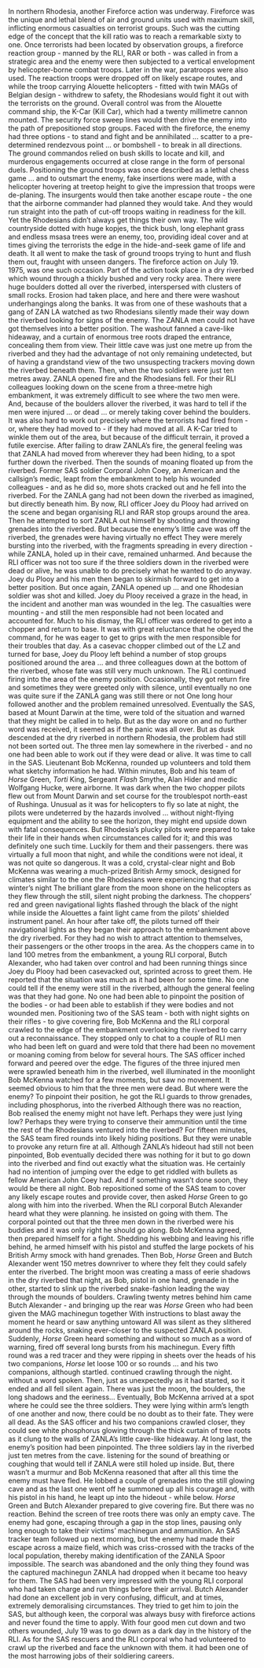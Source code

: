 In northern Rhodesia, another Fireforce action was underway.
Fireforce was the unique and lethal blend of air and ground units used with maximum skill, inflicting enormous casualties on terrorist groups. Such was the cutting edge of the concept that the kill ratio was to reach a remarkable sixty to one.
Once terrorists had been located by observation groups, a fireforce reaction group - manned by the RLI, RAR or both - was called in from a strategic area and the enemy were then subjected to a vertical envelopment by helicopter-borne combat troops. Later in the war, paratroops were also used.
The reaction troops were dropped off on likely escape routes, and while the troop carrying Alouette helicopters - fitted with twin MAGs of Belgian design - withdrew to safety, the Rhodesians would fight it out with the terrorists on the ground. Overall control was from the Alouette command ship, the K-Car (Kill Car), which had a twenty millimetre cannon mounted.
The security force sweep lines would then drive the enemy into the path of prepositioned stop groups. Faced with the fireforce, the enemy had three options - to stand and fight and be annihilated ... scatter to a pre-determined rendezvous point ... or bombshell - to break in all directions.
The ground commandos relied on bush skills to locate and kill, and murderous engagements occurred at close range in the form of personal duels.
Positioning the ground troops was once described as a lethal chess game ... and to outsmart the enemy, fake insertions were made, with a helicopter hovering at treetop height to give the impression that troops were de-planing. The insurgents would then take another escape route - the one that the airborne commander had planned they would take. And they would run straight into the path of cut-off troops waiting in readiness for the kill.
Yet the Rhodesians didn’t always get things their own way. The wild countryside dotted with huge kopjes, the thick bush, long elephant grass and endless msasa trees were an enemy, too, providing ideal cover and at times giving the terrorists the edge in the hide-and-seek game of life and death. It all went to make the task of ground troops trying to hunt and flush them out, fraught with unseen dangers.
The fireforce action on July 19. 1975, was one such occasion.
Part of the action took place in a dry riverbed which wound through a thickly bushed and very rocky area. There were huge boulders dotted all over the riverbed, interspersed with clusters of small rocks. Erosion had taken place, and here and there were washout underhangings along the banks.
It was from one of these washouts that a gang of ZAN LA watched as two Rhodesians silently made their way down the riverbed looking for signs of the enemy.
The ZANLA men could not have got themselves into a better position. The washout fanned a cave-like hideaway, and a curtain of enormous tree roots draped the entrance, concealing them from view. Their little cave was just one metre up from the riverbed and they had the advantage of not only remaining undetected, but of having a grandstand view of the two unsuspecting trackers moving down the riverbed beneath them.
Then, when the two soldiers were just ten metres away. ZANLA opened fire and the Rhodesians fell.
For their RLI colleagues looking down on the scene from a three-metre high embankment, it was extremely difficult to see where the two men were. And, because of the boulders allover the riverbed, it was hard to tell if the men were injured ... or dead ... or merely taking cover behind the boulders.
It was also hard to work out precisely where the terrorists had fired from - or, where they had moved to - if they had moved at all. A K-Car tried to winkle them out of the area, but because of the difficult terrain, it proved a futile exercise.
After failing to draw ZANLA’s fire, the general feeling was that ZANLA had moved from wherever they had been hiding, to a spot further down the riverbed.
Then the sounds of moaning floated up from the riverbed. Former SAS soldier Corporal John Coey, an American and the callsign’s medic, leapt from the embankment to help his wounded colleagues - and as he did so, more shots cracked out and he fell into the riverbed. For the ZANLA gang had not been down the riverbed as imagined, but directly beneath him.
By now, RLI officer Joey du Plooy had arrived on the scene and began organising RLI and RAR stop groups around the area. Then he attempted to sort ZANLA out himself by shooting and throwing grenades into the riverbed.
But because the enemy’s little cave was off the riverbed, the grenades were having virtually no effect They were merely bursting into the riverbed, with the fragments spreading in every direction - while ZANLA, holed up in their cave, remained unharmed.
And because the RLI officer was not too sure if the three soldiers down in the riverbed were dead or alive, he was unable to do precisely what he wanted to do anyway.
Joey du Plooy and his men then began to skirmish forward to get into a better position. But once again, ZANLA opened up ... and one Rhodesian soldier was shot and killed.
Joey du Plooy received a graze in the head, in the incident and another man was wounded in the leg. The casualties were mounting - and still the men responsible had not been located and accounted for.
Much to his dismay, the RLI officer was ordered to get into a chopper and return to base. It was with great reluctance that he obeyed the command, for he was eager to get to grips with the men responsible for their troubles that day.
As a casevac chopper climbed out of the LZ and turned for base, Joey du Plooy left behind a number of stop groups positioned around the area ... and three colleagues down at the bottom of the riverbed, whose fate was still very much unknown.
The RLI continued firing into the area of the enemy position. Occasionally, they got return fire and sometimes they were greeted only with silence, until eventually no one was quite sure if the ZANLA gang was still there or not
One long hour followed another and the problem remained unresolved. Eventually the SAS, based at Mount Darwin at the time, were told of the situation and warned that they might be called in to help.
But as the day wore on and no further word was received, it seemed as if the panic was all over.
But as dusk descended at the dry riverbed in northern Rhodesia, the problem had still not been sorted out. The three men lay somewhere in the riverbed - and no one had been able to work out if they were dead or alive.
It was time to call in the SAS.
Lieutenant Bob McKenna, rounded up volunteers and told them what sketchy information he had. Within minutes, Bob and his team of _Horse_ Green, _Torti_ King, Sergeant _Flash_ Smythe, Alan Hider and medic Wolfgang Hucke, were airborne.
It was dark when the two chopper pilots flew out from Mount Darwin and set course for the troublespot north-east of Rushinga. Unusual as it was for helicopters to fly so late at night, the pilots were undeterred by the hazards involved ... without night-flying equipment and the ability to see the horizon, they might end upside down with fatal consequences.
But Rhodesia’s plucky pilots were prepared to take their life in their hands when circumstances called for it; and this was definitely one such time.
Luckily for them and their passengers. there was virtually a full moon that night, and while the conditions were not ideal, it was not quite so dangerous.
It was a cold, crystal-clear night and Bob McKenna was wearing a much-prized British Army smock, designed for climates similar to the one the Rhodesians were experiencing that crisp winter’s night
The brilliant glare from the moon shone on the helicopters as they flew through the still, silent night probing the darkness. The choppers’ red and green navigational lights flashed through the black of the night while inside the Alouettes a faint light came from the pilots’ shielded instrument panel.
An hour after take off, the pilots turned off their navigational lights as they began their approach to the embankment above the dry riverbed. For they had no wish to attract attention to themselves, their passengers or the other troops in the area.
As the choppers came in to land 100 metres from the embankment, a young RLI corporal, Butch Alexander, who had taken over control and had been running things since Joey du Plooy had been casevacked out, sprinted across to greet them.
He reported that the situation was much as it had been for some time. No one could tell if the enemy were still in the riverbed, although the general feeling was that they had gone. No one had been able to pinpoint the position of the bodies - or had been able to establish if they were bodies and not wounded men.
Positioning two of the SAS team - both with night sights on their rifles - to give covering fire, Bob McKenna and the RLI corporal crawled to the edge of the embankment overlooking the riverbed to carry out a reconnaissance. They stopped only to chat to a couple of RLI men who had been left on guard and were told that there had been no movement or moaning coming from below for several hours.
The SAS officer inched forward and peered over the edge. The figures of the three injured men were sprawled beneath him in the riverbed, well illuminated in the moonlight Bob McKenna watched for a few moments, but saw no movement. It seemed obvious to him that the three men were dead.
But where were the enemy?
To pinpoint their position, he got the RLI guards to throw grenades, including phosphorus, into the riverbed Although there was no reaction, Bob realised the enemy might not have left. Perhaps they were just lying low? Perhaps they were trying to conserve their ammunition until the time the rest of the Rhodesians ventured into the riverbed?
For fifteen minutes, the SAS team fired rounds into likely hiding positions. But they were unable to provoke any return fire at all.
Although ZANLA’s hideout had still not been pinpointed, Bob eventually decided there was nothing for it but to go down into the riverbed and find out exactly what the situation was. He certainly had no intention of jumping over the edge to get riddled with bullets as fellow American John Coey had. And if something wasn’t done soon, they would be there all night.
Bob repositioned some of the SAS team to cover any likely escape routes and provide cover, then asked _Horse_ Green to go along with him into the riverbed.
When the RLI corporal Butch Alexander heard what they were planning. he insisted on going with them. The corporal pointed out that the three men down in the riverbed were his buddies and it was only right he should go along.
Bob McKenna agreed, then prepared himself for a fight. Shedding his webbing and leaving his rifle behind, he armed himself with his pistol and stuffed the large pockets of his British Army smock with hand grenades.
Then Bob, _Horse_ Green and Butch Alexander went 150 metres downriver to where they felt they could safely enter the riverbed.
The bright moon was creating a mass of eerie shadows in the dry riverbed that night, as Bob, pistol in one hand, grenade in the other, started to slink up the riverbed snake-fashion leading the way through the mounds of boulders.
Crawling twenty metres behind him came Butch Alexander - and bringing up the rear was _Horse_ Green who had been given the MAG machinegun together With instructions to blast away the moment he heard or saw anything untoward
All was silent as they slithered around the rocks, snaking ever-closer to the suspected ZANLA position.
Suddenly, _Horse_ Green heard something and without so much as a word of warning, fired off several long bursts from his machinegun. Every fifth round was a red tracer and they were ripping in sheets over the heads of his two companions, _Horse_ let loose 100 or so rounds … and his two companions, although startled. continued crawling through the night. without a word spoken.
Then, just as unexpectedly as it had started, so it ended and all fell silent again. There was just the moon, the boulders, the long shadows and the eeriness…
Eventually, Bob McKenna arrived at a spot where he could see the three soldiers. They were lying within arm’s length of one another and now, there could be no doubt as to their fate. They were all dead.
As the SAS officer and his two companions crawled closer, they could see white phosphorus glowing through the thick curtain of tree roots as it clung to the walls of ZANLA’s little cave-like hideaway. At long last, the enemy’s position had been pinpointed.
The three soldiers lay in the riverbed just ten metres from the cave. listening for the sound of breathing or coughing that would tell if ZANLA were still holed up inside. But, there wasn’t a murmur and Bob McKenna reasoned that after all this time the enemy must have fled.
He lobbed a couple of grenades into the still glowing cave and as the last one went off he summoned up all his courage and, with his pistol in his hand, he leapt up into the hideout - while below. _Horse_ Green and Butch Alexander prepared to give covering fire.
But there was no reaction. Behind the screen of tree roots there was only an empty cave. The enemy had gone, escaping through a gap in the stop lines, pausing only long enough to take their victims’ machinegun and ammunition.
An SAS tracker team followed up next morning, but the enemy had made their escape across a maize field, which was criss-crossed with the tracks of the local population, thereby making identification of the ZANLA Spoor impossible. The search was abandoned and the only thing they found was the captured machinegun ZANLA had dropped when it became too heavy for them.
The SAS had been very impressed with the young RLI corporal who had taken charge and run things before their arrival. Butch Alexander had done an excellent job in very confusing, difficult, and at times, extremely demoralising circumstances.
They tried to get him to join the SAS, but although keen, the corporal was always busy with fireforce actions and never found the time to apply.
With four good men cut down and two others wounded, July 19 was to go down as a dark day in the history of the RLI.
As for the SAS rescuers and the RLI corporal who had volunteered to crawl up the riverbed and face the unknown with them. it had been one of the most harrowing jobs of their soldiering careers.

